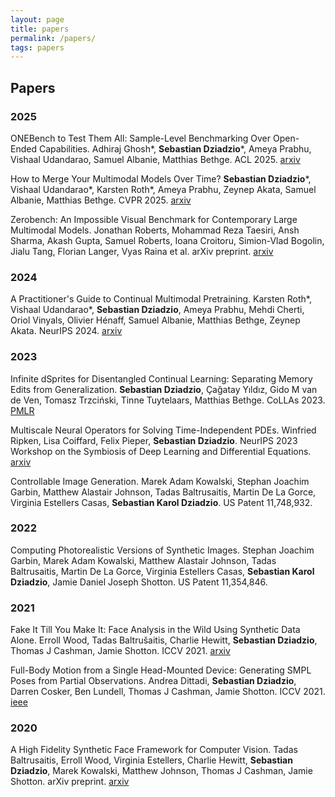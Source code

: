 ```yaml
---
layout: page
title: papers
permalink: /papers/
tags: papers
---
```


## Papers

### 2025

ONEBench to Test Them All: Sample-Level Benchmarking Over Open-Ended Capabilities.
Adhiraj Ghosh\*, **Sebastian Dziadzio**\*, Ameya Prabhu, Vishaal Udandarao, Samuel Albanie, Matthias Bethge. ACL 2025. [arxiv](https://arxiv.org/abs/2412.06745)

How to Merge Your Multimodal Models Over Time?
**Sebastian Dziadzio**\*, Vishaal Udandarao\*, Karsten Roth\*, Ameya Prabhu, Zeynep Akata, Samuel Albanie, Matthias Bethge. CVPR 2025. [arxiv](https://arxiv.org/abs/2412.06712)

Zerobench: An Impossible Visual Benchmark for Contemporary Large Multimodal Models.
Jonathan Roberts, Mohammad Reza Taesiri, Ansh Sharma, Akash Gupta, Samuel Roberts, Ioana Croitoru, Simion-Vlad Bogolin, Jialu Tang, Florian Langer, Vyas Raina et al. arXiv preprint. [arxiv](https://arxiv.org/abs/2502.09696)

### 2024

A Practitioner's Guide to Continual Multimodal Pretraining.
Karsten Roth\*, Vishaal Udandarao\*, **Sebastian Dziadzio**, Ameya Prabhu, Mehdi Cherti, Oriol Vinyals, Olivier Hénaff, Samuel Albanie, Matthias Bethge, Zeynep Akata. NeurIPS 2024. [arxiv](https://arxiv.org/abs/2408.14471)

### 2023

Infinite dSprites for Disentangled Continual Learning: Separating Memory Edits from Generalization.
**Sebastian Dziadzio**, Çağatay Yıldız, Gido M van de Ven, Tomasz Trzciński, Tinne Tuytelaars, Matthias Bethge. CoLLAs 2023. [PMLR](https://proceedings.mlr.press/v274/dziadzio25a.html)

Multiscale Neural Operators for Solving Time-Independent PDEs.
Winfried Ripken, Lisa Coiffard, Felix Pieper, **Sebastian Dziadzio**. NeurIPS 2023 Workshop on the Symbiosis of Deep Learning and Differential Equations. [arxiv](https://arxiv.org/abs/2311.05964)

Controllable Image Generation.
Marek Adam Kowalski, Stephan Joachim Garbin, Matthew Alastair Johnson, Tadas Baltrusaitis, Martin De La Gorce, Virginia Estellers Casas, **Sebastian Karol Dziadzio**. US Patent 11,748,932.

### 2022

Computing Photorealistic Versions of Synthetic Images.
Stephan Joachim Garbin, Marek Adam Kowalski, Matthew Alastair Johnson, Tadas Baltrusaitis, Martin De La Gorce, Virginia Estellers Casas, **Sebastian Karol Dziadzio**, Jamie Daniel Joseph Shotton. US Patent 11,354,846.

### 2021

Fake It Till You Make It: Face Analysis in the Wild Using Synthetic Data Alone.
Erroll Wood, Tadas Baltrušaitis, Charlie Hewitt, **Sebastian Dziadzio**, Thomas J Cashman, Jamie Shotton. ICCV 2021. [arxiv](https://arxiv.org/abs/2109.15102)

Full-Body Motion from a Single Head-Mounted Device: Generating SMPL Poses from Partial Observations.
Andrea Dittadi, **Sebastian Dziadzio**, Darren Cosker, Ben Lundell, Thomas J Cashman, Jamie Shotton. ICCV 2021. [ieee](https://ieeexplore.ieee.org/document/9710218)

### 2020

A High Fidelity Synthetic Face Framework for Computer Vision.
Tadas Baltrusaitis, Erroll Wood, Virginia Estellers, Charlie Hewitt, **Sebastian Dziadzio**, Marek Kowalski, Matthew Johnson, Thomas J Cashman, Jamie Shotton. arXiv preprint. [arxiv](https://arxiv.org/abs/2007.08364)